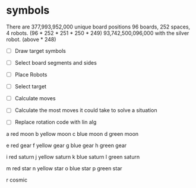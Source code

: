 # symbols

There are 377,993,952,000 unique board positions
96 boards, 252 spaces, 4 robots. (96 * 252 * 251 * 250 * 249)
93,742,500,096,000 with the silver robot. (above * 248)

- [ ] Draw target symbols
- [ ] Select board segments and sides
- [ ] Place Robots
- [ ] Select target
- [ ] Calculate moves
- [ ] Calculate the most moves it could take to solve a situation

- [ ] Replace rotation code with lin alg

a  red moon
b  yellow moon
c  blue moon
d  green moon

e  red gear
f  yellow gear
g  blue gear
h  green gear

i  red saturn
j yellow saturn
k blue saturn
l green saturn

m red star
n yellow star
o blue star
p green star

r cosmic
